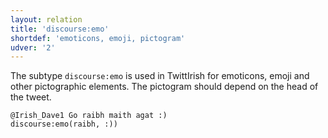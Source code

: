```yaml
---
layout: relation
title: 'discourse:emo'
shortdef: 'emoticons, emoji, pictogram'
udver: '2'
---
```


The subtype `discourse:emo` is used in TwittIrish for emoticons, emoji and other pictographic elements. The pictogram should depend on the head of the tweet.

~~~ sdparse
@Irish_Dave1 Go raibh maith agat :)
discourse:emo(raibh, :)) 
~~~ 
<!-- Interlanguage links updated Po lis 14 15:35:23 CET 2022 -->
